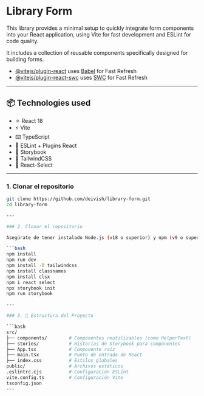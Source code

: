# Library Form

This library provides a minimal setup to quickly integrate form components into your React application, using Vite for fast development and ESLint for code quality.

It includes a collection of reusable components specifically designed for building forms.

- [@vitejs/plugin-react](https://github.com/vitejs/vite-plugin-react/blob/main/packages/plugin-react) uses [Babel](https://babeljs.io/) for Fast Refresh
- [@vitejs/plugin-react-swc](https://github.com/vitejs/vite-plugin-react/blob/main/packages/plugin-react-swc) uses [SWC](https://swc.rs/) for Fast Refresh

---

## 📦 Technologies used

- ⚛️ React 18
- ⚡ Vite
- ⌨️ TypeScript
- 🔬 ESLint + Plugins React
- 🎨 Storybook
- 💅 TailwindCSS
- 🔄 React-Select 

---

### 1. Clonar el repositorio

```bash
git clone https://github.com/deivish/library-form.git
cd library-form

---

### 2. Clonar el repositorio

Asegúrate de tener instalado Node.js (v18 o superior) y npm (v9 o superior). Luego, instala las dependencias del proyecto:

```bash
npm install
npm run dev
npm install -D tailwindcss
npm install classnames 
npm install clsx  
npm i react select
npx storybook init
npm run storybook

---

### 3. 📂 Estructura del Proyecto

```bash
src/
├── components/        # Componentes reutilizables (como HelperText)
├── stories/           # Historias de Storybook para componentes
├── App.tsx            # Componente raíz
├── main.tsx           # Punto de entrada de React
├── index.css          # Estilos globales
public/                # Archivos estáticos
.eslintrc.cjs          # Configuración ESLint
vite.config.ts         # Configuración Vite
tsconfig.json 
---

